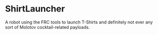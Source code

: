 # ShirtLauncher

A robot using the FRC tools to launch T-Shirts and definitely not ever any sort
of Molotov cocktail-related payloads.
